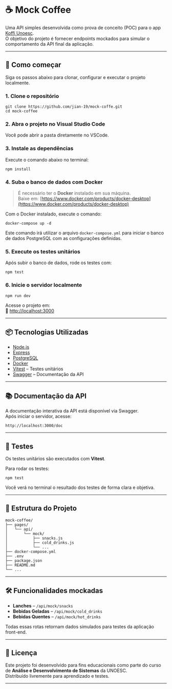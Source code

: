 # ☕ Mock Coffee

Uma API simples desenvolvida como prova de conceito (POC) para o app [Koffi Unoesc](https://github.com/jian-19/koffi-unoesc).  
O objetivo do projeto é fornecer endpoints mockados para simular o comportamento da API final da aplicação.

---

## 🚀 Como começar

Siga os passos abaixo para clonar, configurar e executar o projeto localmente.

### 1. Clone o repositório

```
git clone https://github.com/jian-19/mock-coffe.git
cd mock-coffee
```

### 2. Abra o projeto no Visual Studio Code

Você pode abrir a pasta diretamente no VSCode.

### 3. Instale as dependências

Execute o comando abaixo no terminal:

```
npm install
```

### 4. Suba o banco de dados com Docker

> É necessário ter o **Docker** instalado em sua máquina.  
> Baixe em: [https://www.docker.com/products/docker-desktop](https://www.docker.com/products/docker-desktop)

Com o Docker instalado, execute o comando:

```
docker-compose up -d
```

Este comando irá utilizar o arquivo `docker-compose.yml` para iniciar o banco de dados PostgreSQL com as configurações definidas.

### 5. Execute os testes unitários

Após subir o banco de dados, rode os testes com:

```
npm test
```

### 6. Inicie o servidor localmente

```
npm run dev
```

Acesse o projeto em:  
📍 [http://localhost:3000](http://localhost:3000)

---

## 📦 Tecnologias Utilizadas

- [Node.js](https://nodejs.org/)
- [Express](https://expressjs.com/)
- [PostgreSQL](https://www.postgresql.org/)
- [Docker](https://www.docker.com/)
- [Vitest](https://vitest.dev/) – Testes unitários
- [Swagger](https://swagger.io/) – Documentação da API

---

## 📚 Documentação da API

A documentação interativa da API está disponível via Swagger.  
Após iniciar o servidor, acesse:

```
http://localhost:3000/doc
```

---

## 🧪 Testes

Os testes unitários são executados com **Vitest**.

Para rodar os testes:

```
npm test
```

Você verá no terminal o resultado dos testes de forma clara e objetiva.

---

## 📁 Estrutura do Projeto

```
mock-coffee/
├── pages/
│   └── api/
│       └── mock/
│           ├── snacks.js
│           ├── cold_drinks.js
│           └── ...
├── docker-compose.yml
├── .env
├── package.json
├── README.md
└── ...
```

---

## 🛠️ Funcionalidades mockadas

- **Lanches** – `/api/mock/snacks`
- **Bebidas Geladas** – `/api/mock/cold_drinks`
- **Bebidas Quentes** – `/api/mock/hot_drinks`

Todas essas rotas retornam dados simulados para testes da aplicação front-end.

---

## 📝 Licença

Este projeto foi desenvolvido para fins educacionais como parte do curso de **Análise e Desenvolvimento de Sistemas** da UNOESC.  
Distribuído livremente para aprendizado e testes.

---